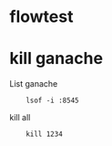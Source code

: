 # flowtest

# kill ganache

List ganache

```
    lsof -i :8545

```

kill all

```
    kill 1234

```
